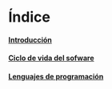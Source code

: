 # Índice

#### [Introducción](#introduccion)
#### [Ciclo de vida del sofware](#ciclovida)
#### [Lenguajes de programación](#lenguajes)


